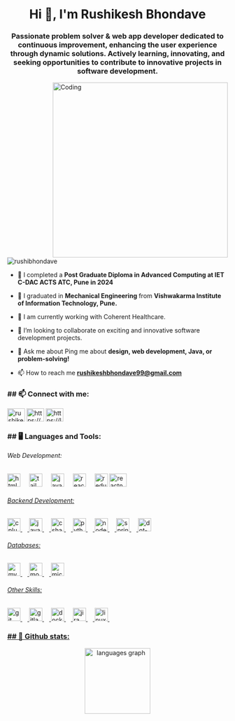 <h1 align="center">Hi 👋, I'm Rushikesh Bhondave</h1>
<h3 align="center">Passionate problem solver & web app developer dedicated to continuous improvement, enhancing the user experience through dynamic solutions. Actively learning, innovating, and seeking opportunities to contribute to innovative projects in software development.</h3>
<img align="right" alt="Coding" width="400" src="https://cdn.dribbble.com/users/1162077/screenshots/3848914/programmer.gif"/>
<p align="left"> <img src="https://komarev.com/ghpvc/?username=rushibhondave&label=Profile%20views&color=0e75b6&style=flat" alt="rushibhondave" /> </p>

- 💼 I completed a **Post Graduate Diploma in Advanced Computing  at IET C-DAC ACTS ATC, Pune in 2024**

- 💼 I graduated in **Mechanical Engineering** from **Vishwakarma Institute of Information Technology, Pune.**
  
- 🤝 I am currently working with Coherent Healthcare.

- 👯 I’m looking to collaborate on exciting and innovative software development projects.
 
- 💬 Ask me about Ping me about **design, web development, Java, or problem-solving!**

- 📫 How to reach me **rushikeshbhondave99@gmail.com**

<h3 align="left"> ## 📫 Connect with me:</h3>
<p align="left">
<a href="https://linkedin.com/in/rushikesh-bhondave" target="blank"><img align="center" src="https://raw.githubusercontent.com/rahuldkjain/github-profile-readme-generator/master/src/images/icons/Social/linked-in-alt.svg" alt="rushikesh-bhondave" height="30" width="40" /></a>
<a href="https://www.hackerrank.com/https://www.hackerrank.com/profile/rushikesh_b_99" target="blank"><img align="center" src="https://raw.githubusercontent.com/rahuldkjain/github-profile-readme-generator/master/src/images/icons/Social/hackerrank.svg" alt="https://www.hackerrank.com/profile/rushikesh_b_99" height="30" width="40" /></a>
<a href="https://www.leetcode.com/https://leetcode.com/u/rushikesh_bhondave/" target="blank"><img align="center" src="https://raw.githubusercontent.com/rahuldkjain/github-profile-readme-generator/master/src/images/icons/Social/leet-code.svg" alt="https://leetcode.com/u/rushikesh_bhondave/" height="30" width="40" /></a>
</p>

<h3 align="left">  ##  🖥️ Languages and Tools:</h3>
 <h6 align="left"> Web Development:</h6>

  <div align="left">
  <img src="https://cdn.jsdelivr.net/gh/devicons/devicon/icons/html5/html5-original.svg" height="30" alt="html5 logo"  />
  <img width="12" />
  <img src="https://cdn.jsdelivr.net/gh/devicons/devicon/icons/tailwindcss/tailwindcss-original-wordmark.svg" height="30" alt="tailwindcss logo"  />
  <img width="12" />
  <img src="https://cdn.jsdelivr.net/gh/devicons/devicon/icons/javascript/javascript-original.svg" height="30" alt="javascript logo"  />
  <img width="12" />
  <img src="https://cdn.jsdelivr.net/gh/devicons/devicon/icons/react/react-original.svg" height="30" alt="react logo"  />
  <img width="12" />
  <img src="https://cdn.jsdelivr.net/gh/devicons/devicon/icons/redux/redux-original.svg" height="30" alt="redux logo"  />
  <img src="https://reactnative.dev/img/header_logo.svg" alt="reactnative" width="40" height="30"/> </a> <a href="https://redux.js.org" target="_blank" rel="noreferrer">
</div>

<div align="left">
  <h6 align="left">Backend Development:</h6> 
  <img src="https://cdn.jsdelivr.net/gh/devicons/devicon/icons/cplusplus/cplusplus-original.svg" height="30" alt="cplusplus logo"  />
  <img width="12" />
  <img src="https://cdn.jsdelivr.net/gh/devicons/devicon/icons/java/java-original.svg" height="30" alt="java logo"  />
  <img width="12" />
  <img src="https://cdn.jsdelivr.net/gh/devicons/devicon/icons/csharp/csharp-original.svg" height="30" alt="csharp logo"  />
  <img width="12" />
  <img src="https://cdn.jsdelivr.net/gh/devicons/devicon/icons/python/python-original.svg" height="30" alt="python logo"  />
  <img width="12" />
  <img src="https://cdn.jsdelivr.net/gh/devicons/devicon/icons/nodejs/nodejs-original.svg" height="30" alt="nodejs logo"  />
  <img width="12" />
  <img src="https://cdn.jsdelivr.net/gh/devicons/devicon/icons/spring/spring-original.svg" height="30" alt="spring logo"  />
  <img width="12" />
  <img src="https://cdn.jsdelivr.net/gh/devicons/devicon/icons/dot-net/dot-net-original.svg" height="30" alt="dot-net logo"  />
</div>


<div align="left">
<h6 align="left">Databases:</h6>
  <img src="https://cdn.jsdelivr.net/gh/devicons/devicon/icons/mysql/mysql-original.svg" height="30" alt="mysql logo"  />
  <img width="12" />
  <img src="https://cdn.jsdelivr.net/gh/devicons/devicon/icons/mongodb/mongodb-original.svg" height="30" alt="mongodb logo"  />
  <img width="12" />
  <img src="https://cdn.jsdelivr.net/gh/devicons/devicon/icons/microsoftsqlserver/microsoftsqlserver-plain.svg" height="30" alt="microsoftsqlserver logo"  />
</div>


<div align="left">
  <h6 align="left">Other Skills:</h6>
  <img src="https://cdn.jsdelivr.net/gh/devicons/devicon/icons/git/git-original.svg" height="30" alt="git logo"  />
  <img width="12" />
  <img src="https://cdn.jsdelivr.net/gh/devicons/devicon/icons/gitlab/gitlab-original.svg" height="30" alt="gitlab logo"  />
  <img width="12" />
  <img src="https://cdn.jsdelivr.net/gh/devicons/devicon/icons/docker/docker-original.svg" height="30" alt="docker logo"  />
  <img width="12" />
  <img src="https://cdn.jsdelivr.net/gh/devicons/devicon/icons/jira/jira-original.svg" height="30" alt="jira logo"  />
  <img width="12" />
  <img src="https://cdn.jsdelivr.net/gh/devicons/devicon/icons/linux/linux-original.svg" height="30" alt="linux logo"  />
  <img width="12" />

</div>

<h3 align="left"> ## 📝 Github stats:</h3>
<div align="center">
  <img src="https://github-readme-stats.vercel.app/api/top-langs?username=rushibhondave&locale=en&hide_title=false&layout=compact&card_width=320&langs_count=5&theme=dracula&hide_border=false&order=2" height="150" alt="languages graph"  />
</div>







